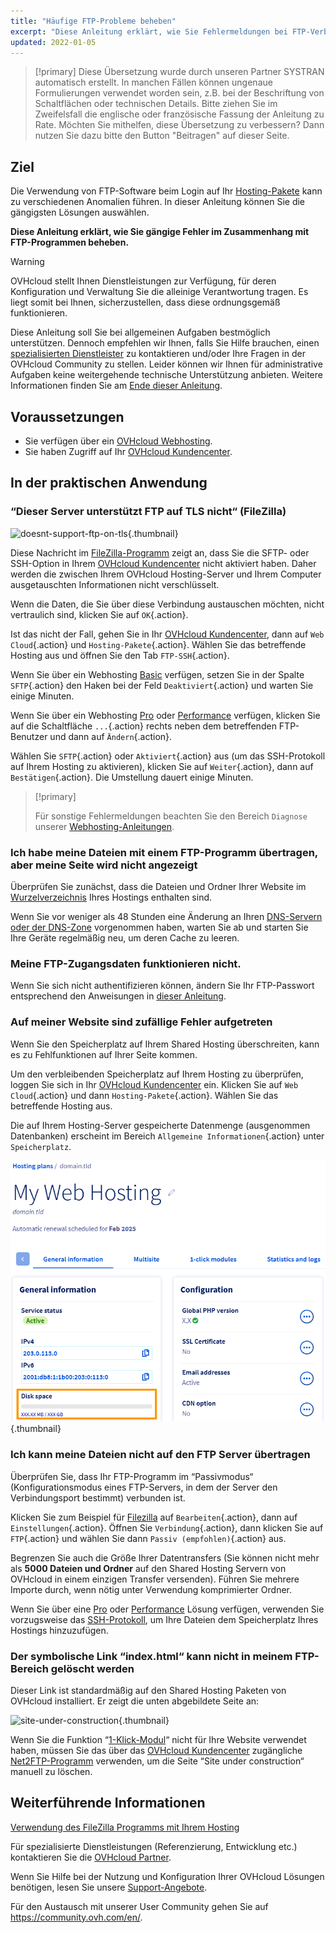 ```yaml
---
title: "Häufige FTP-Probleme beheben"
excerpt: "Diese Anleitung erklärt, wie Sie Fehlermeldungen bei FTP-Verbindungen beheben"
updated: 2022-01-05
---
```


> [!primary]
> Diese Übersetzung wurde durch unseren Partner SYSTRAN automatisch erstellt. In manchen Fällen können ungenaue Formulierungen verwendet worden sein, z.B. bei der Beschriftung von Schaltflächen oder technischen Details. Bitte ziehen Sie im Zweifelsfall die englische oder französische Fassung der Anleitung zu Rate. Möchten Sie mithelfen, diese Übersetzung zu verbessern? Dann nutzen Sie dazu bitte den Button "Beitragen" auf dieser Seite.
>

## Ziel 

Die Verwendung von FTP-Software beim Login auf Ihr [Hosting-Pakete](/links/web/hosting) kann zu verschiedenen Anomalien führen. In dieser Anleitung können Sie die gängigsten Lösungen auswählen.

**Diese Anleitung erklärt, wie Sie gängige Fehler im Zusammenhang mit FTP-Programmen beheben.**

> [!warning]
> OVHcloud stellt Ihnen Dienstleistungen zur Verfügung, für deren Konfiguration und Verwaltung Sie die alleinige Verantwortung tragen. Es liegt somit bei Ihnen, sicherzustellen, dass diese ordnungsgemäß funktionieren.
> 
> Diese Anleitung soll Sie bei allgemeinen Aufgaben bestmöglich unterstützen. Dennoch empfehlen wir Ihnen, falls Sie Hilfe brauchen, einen [spezialisierten Dienstleister](/links/partner) zu kontaktieren und/oder Ihre Fragen in der OVHcloud Community zu stellen. Leider können wir Ihnen für administrative Aufgaben keine weitergehende technische Unterstützung anbieten. Weitere Informationen finden Sie am [Ende dieser Anleitung](#go-further).
>

## Voraussetzungen

- Sie verfügen über ein [OVHcloud Webhosting](/links/web/hosting).
- Sie haben Zugriff auf Ihr [OVHcloud Kundencenter](/links/manager).

## In der praktischen Anwendung

### “Dieser Server unterstützt FTP auf TLS nicht“ (FileZilla)

![doesnt-support-ftp-on-tls](images/doesnt-support-ftp-on-tls.png){.thumbnail}

Diese Nachricht im [FileZilla-Programm](/pages/web_cloud/web_hosting/ftp_filezilla_user_guide) zeigt an, dass Sie die SFTP- oder SSH-Option in Ihrem [OVHcloud Kundencenter](/links/manager) nicht aktiviert haben. Daher werden die zwischen Ihrem OVHcloud Hosting-Server und Ihrem Computer ausgetauschten Informationen nicht verschlüsselt.

Wenn die Daten, die Sie über diese Verbindung austauschen möchten, nicht vertraulich sind, klicken Sie auf `OK`{.action}.

Ist das nicht der Fall, gehen Sie in Ihr [OVHcloud Kundencenter](/links/manager), dann auf `Web Cloud`{.action} und `Hosting-Pakete`{.action}. Wählen Sie das betreffende Hosting aus und öffnen Sie den Tab `FTP-SSH`{.action}.

Wenn Sie über ein Webhosting [Basic](/links/web/hosting-personal-offer) verfügen, setzen Sie in der Spalte `SFTP`{.action} den Haken bei der Feld `Deaktiviert`{.action} und warten Sie einige Minuten.

Wenn Sie über ein Webhosting [Pro](/links/web/hosting-professional-offer) oder [Performance](/links/web/hosting-performance-offer) verfügen, klicken Sie auf die Schaltfläche `...`{.action} rechts neben dem betreffenden FTP-Benutzer und dann auf `Ändern`{.action}.

Wählen Sie `SFTP`{.action} oder `Aktiviert`{.action} aus (um das SSH-Protokoll auf Ihrem Hosting zu aktivieren), klicken Sie auf `Weiter`{.action}, dann auf `Bestätigen`{.action}. Die Umstellung dauert einige Minuten.

> [!primary]
>
> Für sonstige Fehlermeldungen beachten Sie den Bereich `Diagnose` unserer [Webhosting-Anleitungen](/products/web-cloud-hosting).
>

### Ich habe meine Dateien mit einem FTP-Programm übertragen, aber meine Seite wird nicht angezeigt

Überprüfen Sie zunächst, dass die Dateien und Ordner Ihrer Website im [Wurzelverzeichnis](/pages/web_cloud/web_hosting/hosting_how_to_get_my_website_online#3-dateien-auf-ihren-speicherplatz-hochladen) Ihres Hostings enthalten sind.

Wenn Sie vor weniger als 48 Stunden eine Änderung an Ihren [DNS-Servern oder der DNS-Zone](/pages/web_cloud/domains/dns_zone_edit#dns-konzept-verstehen) vorgenommen haben, warten Sie ab und starten Sie Ihre Geräte regelmäßig neu, um deren Cache zu leeren.

### Meine FTP-Zugangsdaten funktionieren nicht.

Wenn Sie sich nicht authentifizieren können, ändern Sie Ihr FTP-Passwort entsprechend den Anweisungen in [dieser Anleitung](/pages/web_cloud/web_hosting/ftp_change_password).

### Auf meiner Website sind zufällige Fehler aufgetreten

Wenn Sie den Speicherplatz auf Ihrem Shared Hosting überschreiten, kann es zu Fehlfunktionen auf Ihrer Seite kommen.

Um den verbleibenden Speicherplatz auf Ihrem Hosting zu überprüfen, loggen Sie sich in Ihr [OVHcloud Kundencenter](/links/manager) ein. Klicken Sie auf `Web Cloud`{.action} und dann `Hosting-Pakete`{.action}. Wählen Sie das betreffende Hosting aus.

Die auf Ihrem Hosting-Server gespeicherte Datenmenge (ausgenommen Datenbanken) erscheint im Bereich `Allgemeine Informationen`{.action} unter `Speicherplatz`.

![disk_space](images/find-disk-space.png){.thumbnail}

### Ich kann meine Dateien nicht auf den FTP Server übertragen

Überprüfen Sie, dass Ihr FTP-Programm im “Passivmodus“ (Konfigurationsmodus eines FTP-Servers, in dem der Server den Verbindungsport bestimmt) verbunden ist.

Klicken Sie zum Beispiel für [Filezilla](/pages/web_cloud/web_hosting/ftp_filezilla_user_guide) auf `Bearbeiten`{.action}, dann auf `Einstellungen`{.action}. Öffnen Sie `Verbindung`{.action}, dann klicken Sie auf `FTP`{.action} und wählen Sie dann `Passiv (empfohlen)`{.action} aus.

Begrenzen Sie auch die Größe Ihrer Datentransfers (Sie können nicht mehr als **5000 Dateien und Ordner** auf den Shared Hosting Servern von OVHcloud in einem einzigen Transfer versenden). Führen Sie mehrere Importe durch, wenn nötig unter Verwendung komprimierter Ordner.

Wenn Sie über eine [Pro](/links/web/hosting-professional-offer) oder [Performance](/links/web/hosting-performance-offer) Lösung verfügen, verwenden Sie vorzugsweise das [SSH-Protokoll](/pages/web_cloud/web_hosting/ssh_on_webhosting), um Ihre Dateien dem Speicherplatz Ihres Hostings hinzuzufügen.

### Der symbolische Link “index.html“ kann nicht in meinem FTP-Bereich gelöscht werden

Dieser Link ist standardmäßig auf den Shared Hosting Paketen von OVHcloud installiert. Er zeigt die unten abgebildete Seite an:

![site-under-construction](images/site-under-construction.png){.thumbnail}

Wenn Sie die Funktion “[1-Klick-Modul](/pages/web_cloud/web_hosting/cms_install_1_click_modules)“ nicht für Ihre Website verwendet haben, müssen Sie das über das [OVHcloud Kundencenter](/links/manager) zugängliche [Net2FTP-Programm](/pages/web_cloud/web_hosting/ftp_connection#1-via-ftp-explorer-verbinden) verwenden, um die Seite “Site under construction“ manuell zu löschen.

## Weiterführende Informationen <a name="go-further"></a>

[Verwendung des FileZilla Programms mit Ihrem Hosting](/pages/web_cloud/web_hosting/ftp_filezilla_user_guide)

Für spezialisierte Dienstleistungen (Referenzierung, Entwicklung etc.) kontaktieren Sie die [OVHcloud Partner](/links/partner).

Wenn Sie Hilfe bei der Nutzung und Konfiguration Ihrer OVHcloud Lösungen benötigen, lesen Sie unsere [Support-Angebote](/links/support).

Für den Austausch mit unserer User Community gehen Sie auf <https://community.ovh.com/en/>.